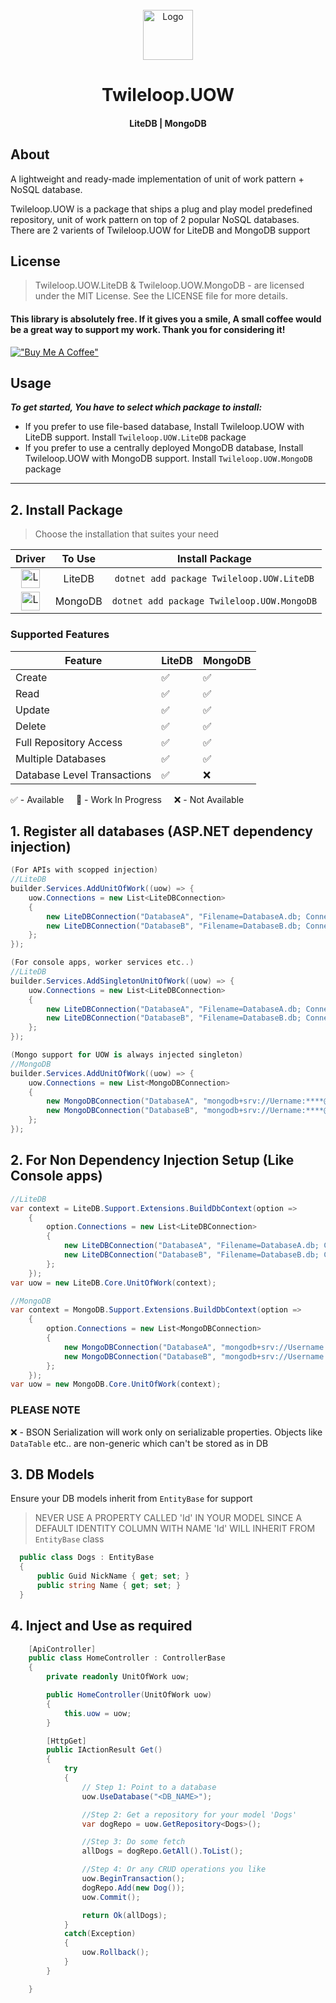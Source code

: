 ﻿<!-- PROJECT LOGO -->
<br />
<div align="center">
  <a href="https://github.com/sangeethnandakumar/Twileloop.UOW">
    <img src="https://iili.io/HPIj6ss.png" alt="Logo" width="80" height="80">
  </a>

  <h1 align="center"> Twileloop.UOW</h1>
  <h4 align="center"> LiteDB | MongoDB </h4>
</div>

## About
A lightweight and ready-made implementation of unit of work pattern + NoSQL database. 

Twileloop.UOW is a package that ships a plug and play model predefined repository, unit of work pattern on top of 2 popular NoSQL databases.
There are 2 varients of Twileloop.UOW for LiteDB and MongoDB support

## License
> Twileloop.UOW.LiteDB & Twileloop.UOW.MongoDB - are licensed under the MIT License. See the LICENSE file for more details.

#### This library is absolutely free. If it gives you a smile, A small coffee would be a great way to support my work. Thank you for considering it!
[!["Buy Me A Coffee"](https://www.buymeacoffee.com/assets/img/custom_images/orange_img.png)](https://www.buymeacoffee.com/sangeethnanda)

## Usage
***To get started, You have to select which package to install:***

- If you prefer to use file-based database, Install Twileloop.UOW with LiteDB support. Install `Twileloop.UOW.LiteDB` package
- If you prefer to use a centrally deployed MongoDB database, Install Twileloop.UOW with MongoDB support. Install `Twileloop.UOW.MongoDB` package

<hr/>


## 2. Install Package

> Choose the installation that suites your need

| Driver | To Use | Install Package   
| :---: | :---:   | :---:
| <img src="https://iili.io/HPIj6ss.png" alt="Logo" height="30"> | LiteDB | `dotnet add package Twileloop.UOW.LiteDB`  
| <img src="https://iili.io/HPIj6ss.png" alt="Logo" height="30"> | MongoDB | `dotnet add package Twileloop.UOW.MongoDB`  

### Supported Features

| Feature     | LiteDB | MongoDB
| ---      | ---       | ---
| Create | ✅ | ✅
| Read | ✅ | ✅
| Update | ✅ | ✅
| Delete | ✅ | ✅
| Full Repository Access | ✅ | ✅
| Multiple Databases | ✅ | ✅
| Database Level Transactions | ✅ | ❌


✅ - Available &nbsp;&nbsp;&nbsp; 
🚧 - Work In Progress &nbsp;&nbsp;&nbsp; 
❌ - Not Available


## 1. Register all databases (ASP.NET dependency injection)
```csharp
(For APIs with scopped injection)
//LiteDB
builder.Services.AddUnitOfWork((uow) => {
    uow.Connections = new List<LiteDBConnection>
    {
        new LiteDBConnection("DatabaseA", "Filename=DatabaseA.db; Connection=Shared; Password=****;"),
        new LiteDBConnection("DatabaseB", "Filename=DatabaseB.db; Connection=Shared; Password=****;")
    };
});

(For console apps, worker services etc..)
//LiteDB
builder.Services.AddSingletonUnitOfWork((uow) => {
    uow.Connections = new List<LiteDBConnection>
    {
        new LiteDBConnection("DatabaseA", "Filename=DatabaseA.db; Connection=Shared; Password=****;"),
        new LiteDBConnection("DatabaseB", "Filename=DatabaseB.db; Connection=Shared; Password=****;")
    };
});

(Mongo support for UOW is always injected singleton)
//MongoDB
builder.Services.AddUnitOfWork((uow) => {
    uow.Connections = new List<MongoDBConnection>
    {
        new MongoDBConnection("DatabaseA", "mongodb+srv://Uername:****@Cluster"),
        new MongoDBConnection("DatabaseB", "mongodb+srv://Uername:****@Cluster")
    };
});
```

## 2. For Non Dependency Injection Setup (Like Console apps)
```csharp
//LiteDB
var context = LiteDB.Support.Extensions.BuildDbContext(option =>
    {
        option.Connections = new List<LiteDBConnection>
        {
            new LiteDBConnection("DatabaseA", "Filename=DatabaseA.db; Connection=Shared; Password=****;"),
            new LiteDBConnection("DatabaseB", "Filename=DatabaseB.db; Connection=Shared; Password=****;")
        };
    });
var uow = new LiteDB.Core.UnitOfWork(context);

//MongoDB
var context = MongoDB.Support.Extensions.BuildDbContext(option =>
    {
        option.Connections = new List<MongoDBConnection>
        {
            new MongoDBConnection("DatabaseA", "mongodb+srv://Username:****@Cluster"),
            new MongoDBConnection("DatabaseB", "mongodb+srv://Username:****@Cluster")
        };
    });
var uow = new MongoDB.Core.UnitOfWork(context);
```

### PLEASE NOTE
❌ - BSON Serialization will work only on serializable properties. Objects like `DataTable` etc.. are non-generic which can't be stored as in DB

## 3. DB Models
Ensure your DB models inherit from `EntityBase` for support

> NEVER USE A PROPERTY CALLED 'Id' IN YOUR MODEL SINCE A DEFAULT IDENTITY COLUMN WITH NAME 'Id' WILL INHERIT FROM `EntityBase` class

```csharp
  public class Dogs : EntityBase
  {
      public Guid NickName { get; set; }
      public string Name { get; set; }
  }
```

## 4. Inject and Use as required

```csharp
    [ApiController]
    public class HomeController : ControllerBase 
    {
        private readonly UnitOfWork uow;

        public HomeController(UnitOfWork uow)
        {
            this.uow = uow;
        }

        [HttpGet]
        public IActionResult Get() 
        {            
            try
            {
                // Step 1: Point to a database
                uow.UseDatabase("<DB_NAME>");

                //Step 2: Get a repository for your model 'Dogs'
                var dogRepo = uow.GetRepository<Dogs>();

                //Step 3: Do some fetch
                allDogs = dogRepo.GetAll().ToList();

                //Step 4: Or any CRUD operations you like
                uow.BeginTransaction();
                dogRepo.Add(new Dog());
                uow.Commit();

                return Ok(allDogs);
            }
            catch(Exception)
            {
                uow.Rollback();
            }            
        }

    }
```
